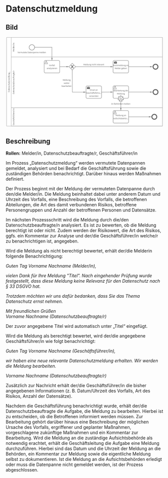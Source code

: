 # Datenschutzmeldung
## Bild
<img src="./DS-Meldung.PNG">

## Beschreibung 

**Rollen:** Melder/in, Datenschutzbeauftragte/r, Geschäftsführer/in

Im Prozess „Datenschutzmeldung“ werden vermutete Datenpannen gemeldet, analysiert und bei Bedarf die Geschäftsführung sowie die zuständigen Behörden benachrichtigt. Darüber hinaus werden Maßnahmen definiert.

Der Prozess beginnt mit der Meldung der vermuteten Datenpanne durch den/die Melder/in. Die Meldung beinhaltet dabei unter anderem Datum und Uhrzeit des Vorfalls, eine Beschreibung des Vorfalls, die betroffenen Abteilungen, die Art des damit verbundenen Risikos, betroffene Personengruppen und Anzahl der betroffenen Personen und Datensätze.

Im nächsten Prozessschritt wird die Meldung durch die/den Datenschutzbeauftragte/n analysiert. Es ist zu bewerten, ob die Meldung berechtigt ist oder nicht. Zudem werden der Risikowert, die Art des Risikos, ggfs. ein Kommentar zur Analyse und der/die Geschäftsführer/in welche/r zu benachrichtigen ist, angegeben.

Wird die Meldung als nicht berechtigt bewertet, erhält der/die Melderin folgende Benachrichtigung:

_Guten Tag Vorname Nachname (Melder/in),_

_vielen Dank für Ihre Meldung "Titel". Nach eingehender Prüfung wurde festgestellt, dass diese Meldung keine Relevanz für den Datenschutz nach § 33 DSGVO hat._

_Trotzdem möchten wir uns dafür bedanken, dass Sie das Thema Datenschutz ernst nehmen._

_Mit freundlichen Grüßen  
Vorname Nachname (Datenschutzbeauftragte/r)_

Der zuvor angegebene Titel wird automatisch unter „Titel“ eingefügt.

Wird die Meldung als berechtigt bewertet, wird der/die angegebene Geschäftsführer/in wie folgt benachrichtigt:

_Guten Tag Vorname Nachname (Geschäftsführer/in),_

_wir haben eine neue relevante Datenschutzmeldung erhalten. Wir werden die Meldung bearbeiten._

_Vorname Nachname (Datenschutzbeauftragte/r)_

Zusätzlich zur Nachricht erhält der/die Geschäftsführer/in die bisher angegebenen Informationen (z. B. Datum/Uhrzeit des Vorfalls, Art des Risikos, Anzahl der Datensätze).

Nachdem die Geschäftsführung benachrichtigt wurde, erhält der/die Datenschutzbeauftragte die Aufgabe, die Meldung zu bearbeiten. Hierbei ist zu entscheiden, ob die Betroffenen informiert werden müssen. Zur Bearbeitung gehört darüber hinaus eine Beschreibung der möglichen Ursache des Vorfalls, ergriffener und geplanter Maßnahmen, vorgeschlagene zukünftige Maßnahmen und ein Kommentar zur Bearbeitung. Wird die Meldung an die zuständige Aufsichtsbehörde als notwendig erachtet, erhält die Geschäftsleitung die Aufgabe eine Meldung durchzuführen. Hierbei sind das Datum und die Uhrzeit der Meldung an die Behörden, ein Kommentar zur Meldung sowie die eigentliche Meldung selbst zu dokumentieren. Ist die Meldung an die Aufsichtsbehörden erledigt oder muss die Datenpanne nicht gemeldet werden, ist der Prozess abgeschlossen.